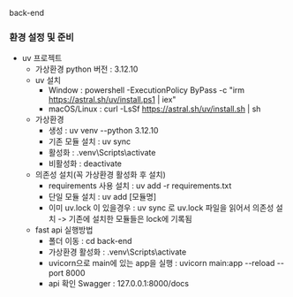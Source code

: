 back-end

### 환경 설정 및 준비
- uv 프로젝트
    - 가상환경 python 버전 : 3.12.10
    - uv 설치
        - Window : powershell -ExecutionPolicy ByPass -c "irm https://astral.sh/uv/install.ps1 | iex"
        - macOS/Linux : curl -LsSf https://astral.sh/uv/install.sh | sh
    - 가상환경 
        - 생성 : uv venv --python 3.12.10
        - 기존 모듈 설치 : uv sync
        - 활성화 : .venv\Scripts\activate
        - 비활성화 : deactivate
    - 의존성 설치(꼭 가상환경 활성화 후 설치)
        - requirements 사용 설치 : uv add -r requirements.txt
        - 단일 모듈 설치 : uv add [모듈명]
        - 이미 uv.lock 이 있을경우 : uv sync 로 uv.lock 파일을 읽어서 의존성 설치 -> 기존에 설치한 모듈들은 lock에 기록됨
    - fast api 실행방법
        - 폴더 이동 : cd back-end 
        - 가상환경 활성화 : .venv\Scripts\activate
        - uvicorn으로 main에 있는 app을 실행 : uvicorn main:app --reload --port 8000
        - api 확인 Swagger : 127.0.0.1:8000/docs